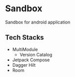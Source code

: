 # Sandbox

Sandbox for android application

## Tech Stacks

- MultiModule
    - Version Catalog
- Jetpack Compose
- Dagger Hilt
- Room